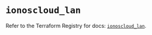 # `ionoscloud_lan`

Refer to the Terraform Registry for docs: [`ionoscloud_lan`](https://registry.terraform.io/providers/ionos-cloud/ionoscloud/6.5.3/docs/resources/lan).
